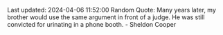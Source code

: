 Last updated: 2024-04-06 11:52:00
Random Quote: Many years later, my brother would use the same argument in front of a judge. He was still convicted for urinating in a phone booth. - Sheldon Cooper